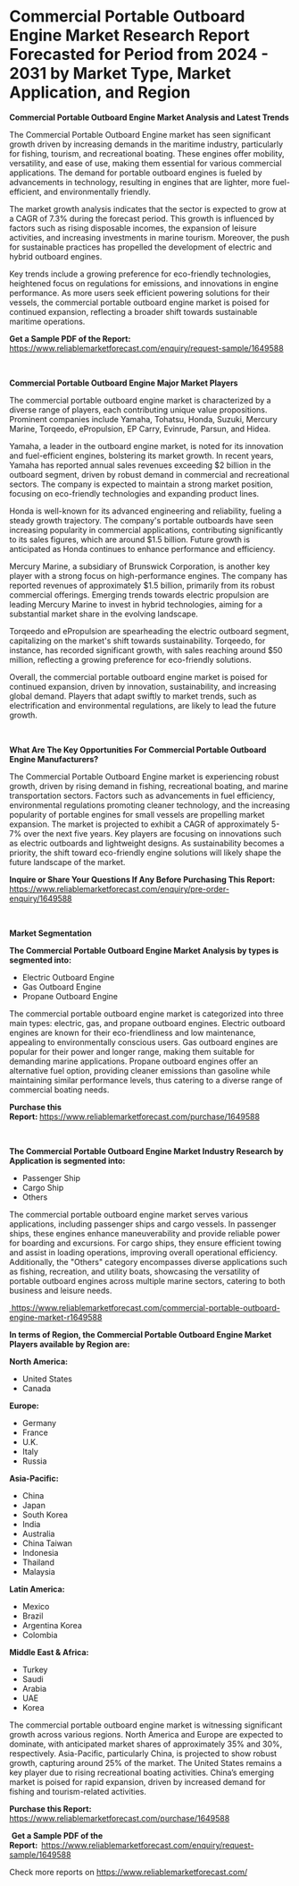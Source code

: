 <p><h1>Commercial Portable Outboard Engine Market Research Report Forecasted for Period from 2024 -  2031 by Market Type, Market Application, and Region</h1></p><p><strong>Commercial Portable Outboard Engine Market Analysis and Latest Trends</strong></p>
<p><p>The Commercial Portable Outboard Engine market has seen significant growth driven by increasing demands in the maritime industry, particularly for fishing, tourism, and recreational boating. These engines offer mobility, versatility, and ease of use, making them essential for various commercial applications. The demand for portable outboard engines is fueled by advancements in technology, resulting in engines that are lighter, more fuel-efficient, and environmentally friendly.</p><p>The market growth analysis indicates that the sector is expected to grow at a CAGR of 7.3% during the forecast period. This growth is influenced by factors such as rising disposable incomes, the expansion of leisure activities, and increasing investments in marine tourism. Moreover, the push for sustainable practices has propelled the development of electric and hybrid outboard engines.</p><p>Key trends include a growing preference for eco-friendly technologies, heightened focus on regulations for emissions, and innovations in engine performance. As more users seek efficient powering solutions for their vessels, the commercial portable outboard engine market is poised for continued expansion, reflecting a broader shift towards sustainable maritime operations.</p></p>
<p><strong>Get a Sample PDF of the Report:&nbsp;</strong> <a href="https://www.reliablemarketforecast.com/enquiry/request-sample/1649588?utm_campaign=1097&utm_medium=2&utm_source=Github&utm_content=ia&utm_term=29122024&utm_id=commercial-portable-outboard-engine">https://www.reliablemarketforecast.com/enquiry/request-sample/1649588</a></p>
<p>&nbsp;</p>
<p><strong>Commercial Portable Outboard Engine Major Market Players</strong></p>
<p><p>The commercial portable outboard engine market is characterized by a diverse range of players, each contributing unique value propositions. Prominent companies include Yamaha, Tohatsu, Honda, Suzuki, Mercury Marine, Torqeedo, ePropulsion, EP Carry, Evinrude, Parsun, and Hidea. </p><p>Yamaha, a leader in the outboard engine market, is noted for its innovation and fuel-efficient engines, bolstering its market growth. In recent years, Yamaha has reported annual sales revenues exceeding $2 billion in the outboard segment, driven by robust demand in commercial and recreational sectors. The company is expected to maintain a strong market position, focusing on eco-friendly technologies and expanding product lines.</p><p>Honda is well-known for its advanced engineering and reliability, fueling a steady growth trajectory. The company's portable outboards have seen increasing popularity in commercial applications, contributing significantly to its sales figures, which are around $1.5 billion. Future growth is anticipated as Honda continues to enhance performance and efficiency.</p><p>Mercury Marine, a subsidiary of Brunswick Corporation, is another key player with a strong focus on high-performance engines. The company has reported revenues of approximately $1.5 billion, primarily from its robust commercial offerings. Emerging trends towards electric propulsion are leading Mercury Marine to invest in hybrid technologies, aiming for a substantial market share in the evolving landscape.</p><p>Torqeedo and ePropulsion are spearheading the electric outboard segment, capitalizing on the market's shift towards sustainability. Torqeedo, for instance, has recorded significant growth, with sales reaching around $50 million, reflecting a growing preference for eco-friendly solutions. </p><p>Overall, the commercial portable outboard engine market is poised for continued expansion, driven by innovation, sustainability, and increasing global demand. Players that adapt swiftly to market trends, such as electrification and environmental regulations, are likely to lead the future growth.</p></p>
<p>&nbsp;</p>
<p><strong>What Are The Key Opportunities For Commercial Portable Outboard Engine Manufacturers?</strong></p>
<p><p>The Commercial Portable Outboard Engine market is experiencing robust growth, driven by rising demand in fishing, recreational boating, and marine transportation sectors. Factors such as advancements in fuel efficiency, environmental regulations promoting cleaner technology, and the increasing popularity of portable engines for small vessels are propelling market expansion. The market is projected to exhibit a CAGR of approximately 5-7% over the next five years. Key players are focusing on innovations such as electric outboards and lightweight designs. As sustainability becomes a priority, the shift toward eco-friendly engine solutions will likely shape the future landscape of the market.</p></p>
<p><strong>Inquire or Share Your Questions If Any Before Purchasing This Report:</strong> <a href="https://www.reliablemarketforecast.com/enquiry/pre-order-enquiry/1649588?utm_campaign=1097&utm_medium=2&utm_source=Github&utm_content=ia&utm_term=29122024&utm_id=commercial-portable-outboard-engine">https://www.reliablemarketforecast.com/enquiry/pre-order-enquiry/1649588</a></p>
<p>&nbsp;</p>
<p><strong>Market Segmentation</strong></p>
<p><strong>The Commercial Portable Outboard Engine Market Analysis by types is segmented into:</strong></p>
<p><ul><li>Electric Outboard Engine</li><li>Gas Outboard Engine</li><li>Propane Outboard Engine</li></ul></p>
<p><p>The commercial portable outboard engine market is categorized into three main types: electric, gas, and propane outboard engines. Electric outboard engines are known for their eco-friendliness and low maintenance, appealing to environmentally conscious users. Gas outboard engines are popular for their power and longer range, making them suitable for demanding marine applications. Propane outboard engines offer an alternative fuel option, providing cleaner emissions than gasoline while maintaining similar performance levels, thus catering to a diverse range of commercial boating needs.</p></p>
<p><strong>Purchase this Report:&nbsp;</strong><a href="https://www.reliablemarketforecast.com/purchase/1649588?utm_campaign=1097&utm_medium=2&utm_source=Github&utm_content=ia&utm_term=29122024&utm_id=commercial-portable-outboard-engine">https://www.reliablemarketforecast.com/purchase/1649588</a></p>
<p>&nbsp;</p>
<p><strong>The Commercial Portable Outboard Engine Market Industry Research by Application is segmented into:</strong></p>
<p><ul><li>Passenger Ship</li><li>Cargo Ship</li><li>Others</li></ul></p>
<p><p>The commercial portable outboard engine market serves various applications, including passenger ships and cargo vessels. In passenger ships, these engines enhance maneuverability and provide reliable power for boarding and excursions. For cargo ships, they ensure efficient towing and assist in loading operations, improving overall operational efficiency. Additionally, the "Others" category encompasses diverse applications such as fishing, recreation, and utility boats, showcasing the versatility of portable outboard engines across multiple marine sectors, catering to both business and leisure needs.</p></p>
<p><a href="https://www.reliablemarketforecast.com/commercial-portable-outboard-engine-market-r1649588?utm_campaign=1097&utm_medium=2&utm_source=Github&utm_content=ia&utm_term=29122024&utm_id=commercial-portable-outboard-engine">&nbsp;https://www.reliablemarketforecast.com/commercial-portable-outboard-engine-market-r1649588</a></p>
<p><strong>In terms of Region, the Commercial Portable Outboard Engine Market Players available by Region are:</strong></p>
<p>
    <p> <strong> North America: </strong>
        <ul>
            <li>United States</li>
            <li>Canada</li>
        </ul>
        </p> 
    <p> <strong> Europe: </strong>
        <ul>
            <li>Germany</li>
            <li>France</li>
            <li>U.K.</li>
            <li>Italy</li>
            <li>Russia</li>
        </ul>
        </p> 
    <p> <strong> Asia-Pacific: </strong>
        <ul>
            <li>China</li>
            <li>Japan</li>
            <li>South Korea</li>
            <li>India</li>
            <li>Australia</li>
            <li>China Taiwan</li>
            <li>Indonesia</li>
            <li>Thailand</li>
            <li>Malaysia</li>
        </ul>
        </p> 
    <p> <strong> Latin America: </strong>
        <ul>
            <li>Mexico</li>
            <li>Brazil</li>
            <li>Argentina Korea</li>
            <li>Colombia</li>
        </ul>
        </p> 
    <p> <strong> Middle East & Africa: </strong>
        <ul>
            <li>Turkey</li>
            <li>Saudi</li>
            <li>Arabia</li>
            <li>UAE</li>
            <li>Korea</li>
        </ul>
    </p>
    </p>
<p><p>The commercial portable outboard engine market is witnessing significant growth across various regions. North America and Europe are expected to dominate, with anticipated market shares of approximately 35% and 30%, respectively. Asia-Pacific, particularly China, is projected to show robust growth, capturing around 25% of the market. The United States remains a key player due to rising recreational boating activities. China’s emerging market is poised for rapid expansion, driven by increased demand for fishing and tourism-related activities.</p></p>
<p><strong>Purchase this Report: </strong><a href="https://www.reliablemarketforecast.com/purchase/1649588?utm_campaign=1097&utm_medium=2&utm_source=Github&utm_content=ia&utm_term=29122024&utm_id=commercial-portable-outboard-engine">https://www.reliablemarketforecast.com/purchase/1649588</a></p>
<p>&nbsp;<strong>Get a Sample PDF of the Report:&nbsp;&nbsp;</strong><a href="https://www.reliablemarketforecast.com/enquiry/request-sample/1649588?utm_campaign=1097&utm_medium=2&utm_source=Github&utm_content=ia&utm_term=29122024&utm_id=commercial-portable-outboard-engine">https://www.reliablemarketforecast.com/enquiry/request-sample/1649588</a></p>
<p><strong></strong></p>
<p>Check more reports on <a href="https://www.reliablemarketforecast.com/?utm_campaign=1097&utm_medium=2&utm_source=Github&utm_content=ia&utm_term=29122024&utm_id=commercial-portable-outboard-engine">https://www.reliablemarketforecast.com/</a></p>